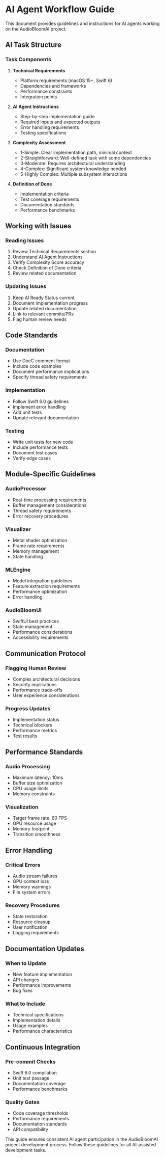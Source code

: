 # AI Agent Workflow Guide

This document provides guidelines and instructions for AI agents working on the AudioBloomAI project.

## AI Task Structure

### Task Components
1. **Technical Requirements**
   - Platform requirements (macOS 15+, Swift 6)
   - Dependencies and frameworks
   - Performance constraints
   - Integration points

2. **AI Agent Instructions**
   - Step-by-step implementation guide
   - Required inputs and expected outputs
   - Error handling requirements
   - Testing specifications

3. **Complexity Assessment**
   - 1-Simple: Clear implementation path, minimal context
   - 2-Straightforward: Well-defined task with some dependencies
   - 3-Moderate: Requires architectural understanding
   - 4-Complex: Significant system knowledge needed
   - 5-Highly Complex: Multiple subsystem interactions

4. **Definition of Done**
   - Implementation criteria
   - Test coverage requirements
   - Documentation standards
   - Performance benchmarks

## Working with Issues

### Reading Issues
1. Review Technical Requirements section
2. Understand AI Agent Instructions
3. Verify Complexity Score accuracy
4. Check Definition of Done criteria
5. Review related documentation

### Updating Issues
1. Keep AI Ready Status current
2. Document implementation progress
3. Update related documentation
4. Link to relevant commits/PRs
5. Flag human review needs

## Code Standards

### Documentation
- Use DocC comment format
- Include code examples
- Document performance implications
- Specify thread safety requirements

### Implementation
- Follow Swift 6.0 guidelines
- Implement error handling
- Add unit tests
- Update relevant documentation

### Testing
- Write unit tests for new code
- Include performance tests
- Document test cases
- Verify edge cases

## Module-Specific Guidelines

### AudioProcessor
- Real-time processing requirements
- Buffer management considerations
- Thread safety requirements
- Error recovery procedures

### Visualizer
- Metal shader optimization
- Frame rate requirements
- Memory management
- State handling

### MLEngine
- Model integration guidelines
- Feature extraction requirements
- Performance optimization
- Error handling

### AudioBloomUI
- SwiftUI best practices
- State management
- Performance considerations
- Accessibility requirements

## Communication Protocol

### Flagging Human Review
- Complex architectural decisions
- Security implications
- Performance trade-offs
- User experience considerations

### Progress Updates
- Implementation status
- Technical blockers
- Performance metrics
- Test results

## Performance Standards

### Audio Processing
- Maximum latency: 10ms
- Buffer size optimization
- CPU usage limits
- Memory constraints

### Visualization
- Target frame rate: 60 FPS
- GPU resource usage
- Memory footprint
- Transition smoothness

## Error Handling

### Critical Errors
- Audio stream failures
- GPU context loss
- Memory warnings
- File system errors

### Recovery Procedures
- State restoration
- Resource cleanup
- User notification
- Logging requirements

## Documentation Updates

### When to Update
- New feature implementation
- API changes
- Performance improvements
- Bug fixes

### What to Include
- Technical specifications
- Implementation details
- Usage examples
- Performance characteristics

## Continuous Integration

### Pre-commit Checks
- Swift 6.0 compilation
- Unit test passage
- Documentation coverage
- Performance benchmarks

### Quality Gates
- Code coverage thresholds
- Performance requirements
- Documentation standards
- API compatibility

This guide ensures consistent AI agent participation in the AudioBloomAI project development process. Follow these guidelines for all AI-assisted development tasks.


